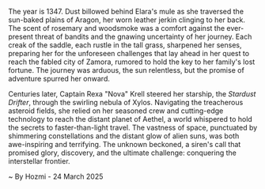 
The year is 1347.  Dust billowed behind Elara's mule as she traversed the sun-baked plains of Aragon, her worn leather jerkin clinging to her back.  The scent of rosemary and woodsmoke was a comfort against the ever-present threat of bandits and the gnawing uncertainty of her journey.  Each creak of the saddle, each rustle in the tall grass, sharpened her senses, preparing her for the unforeseen challenges that lay ahead in her quest to reach the fabled city of Zamora, rumored to hold the key to her family's lost fortune.  The journey was arduous, the sun relentless, but the promise of adventure spurred her onward.

Centuries later, Captain Rexa "Nova"  Krell steered her starship, the *Stardust Drifter*, through the swirling nebula of Xylos.  Navigating the treacherous asteroid fields, she relied on her seasoned crew and cutting-edge technology to reach the distant planet of Aethel, a world whispered to hold the secrets to faster-than-light travel.  The vastness of space, punctuated by shimmering constellations and the distant glow of alien suns, was both awe-inspiring and terrifying.  The unknown beckoned, a siren's call that promised glory, discovery, and the ultimate challenge: conquering the interstellar frontier.

~ By Hozmi - 24 March 2025
